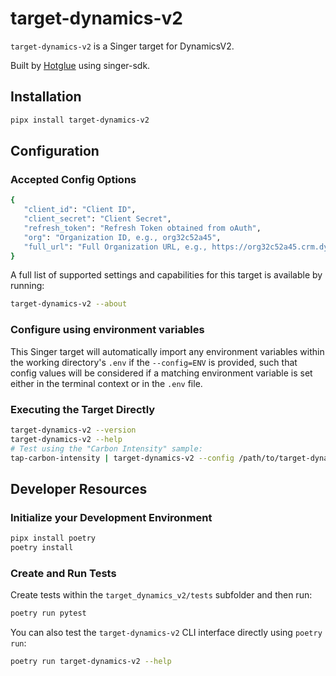 # target-dynamics-v2

`target-dynamics-v2` is a Singer target for DynamicsV2.

Built by [Hotglue](https://hotglue.com) using singer-sdk.

## Installation

```bash
pipx install target-dynamics-v2
```

## Configuration

### Accepted Config Options

```bash
{
   "client_id": "Client ID",
   "client_secret": "Client Secret",
   "refresh_token": "Refresh Token obtained from oAuth",
   "org": "Organization ID, e.g., org32c52a45",
   "full_url": "Full Organization URL, e.g., https://org32c52a45.crm.dynamics.com"
}
```

A full list of supported settings and capabilities for this
target is available by running:

```bash
target-dynamics-v2 --about
```

### Configure using environment variables

This Singer target will automatically import any environment variables within the working directory's
`.env` if the `--config=ENV` is provided, such that config values will be considered if a matching
environment variable is set either in the terminal context or in the `.env` file.



### Executing the Target Directly

```bash
target-dynamics-v2 --version
target-dynamics-v2 --help
# Test using the "Carbon Intensity" sample:
tap-carbon-intensity | target-dynamics-v2 --config /path/to/target-dynamics-v2-config.json
```

## Developer Resources


### Initialize your Development Environment

```bash
pipx install poetry
poetry install
```

### Create and Run Tests

Create tests within the `target_dynamics_v2/tests` subfolder and
  then run:

```bash
poetry run pytest
```

You can also test the `target-dynamics-v2` CLI interface directly using `poetry run`:

```bash
poetry run target-dynamics-v2 --help
```

